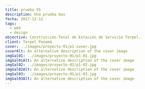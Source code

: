 ```yaml
---
title: prueba 55
description: Una prueba mas
fecha: 2017-12-12
tags:
  - web
  - design
objective: Construcción Total de Estación de Servicio Terpel.
client: Terpel Panamá
cover: ../images/proyecto-01/p1-cover.jpg
coverAlt: An alternative description of the cover image
imgGal01: ../images/proyecto-01/p1-01.jpg
imgGal01Alt: An alternative description of the cover image
imgGal02: ../images/proyecto-01/p1-02.jpg
imgGal02Alt: An alternative description of the cover image
imgGal03: ../images/proyecto-01/p1-03.jpg
imgGal03Alt: An alternative description of the cover image
---
```

